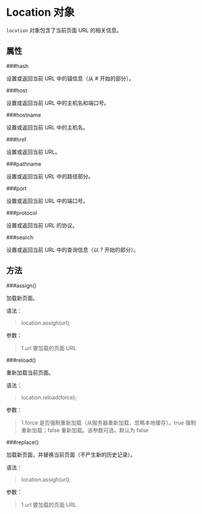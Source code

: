 Location 对象
===========

`location` 对象包含了当前页面 URL 的相关信息。

属性
---

###hash

设置或返回当前 URL 中的锚信息（从 # 开始的部分）。

###host

设置或返回当前 URL 中的主机名和端口号。

###hostname

设置或返回当前 URL 中的主机名。

###href

设置或返回当前 URL。

###pathname

设置或返回当前 URL 中的路径部分。

###port

设置或返回当前 URL 中的端口号。

###protocol

设置或返回当前 URL 的协议。

###search

设置或返回当前 URL 中的查询信息（以 ? 开始的部分）。

方法
---

###assign()

加载新页面。

语法：
>location.assigh(url);

参数：
>1.url 要加载的页面 URL

###reload()

重新加载当前页面。

语法：
>location.reload(force);

参数：
>1.force 是否强制重新加载（从服务器重新加载，忽略本地缓存）。true 强制重新加载；false 重新加载。该参数可选，默认为 false

###replace()

加载新页面，并替换当前页面（不产生新的历史记录）。

语法：
>location.assigh(url);

参数：
>1.url 要加载的页面 URL